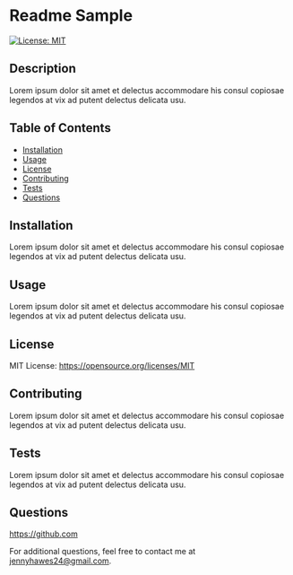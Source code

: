   # Readme Sample
  [![License: MIT](https://img.shields.io/badge/License-MIT-yellow.svg)](https://opensource.org/licenses/MIT)

  ## Description
  Lorem ipsum dolor sit amet et delectus accommodare his consul copiosae legendos at vix ad putent delectus delicata usu.

  ## Table of Contents
  - [Installation](#installation)
  - [Usage](#usage)
  - [License](#license)
  - [Contributing](#contributing)
  - [Tests](#tests)
  - [Questions](#questions)

  ## Installation
  Lorem ipsum dolor sit amet et delectus accommodare his consul copiosae legendos at vix ad putent delectus delicata usu.

  ## Usage
  Lorem ipsum dolor sit amet et delectus accommodare his consul copiosae legendos at vix ad putent delectus delicata usu.

  ## License
  MIT License: https://opensource.org/licenses/MIT
    

  ## Contributing
  Lorem ipsum dolor sit amet et delectus accommodare his consul copiosae legendos at vix ad putent delectus delicata usu.

  ## Tests
  Lorem ipsum dolor sit amet et delectus accommodare his consul copiosae legendos at vix ad putent delectus delicata usu.

  ## Questions
  https://github.com

  For additional questions, feel free to contact me at jennyhawes24@gmail.com.
  